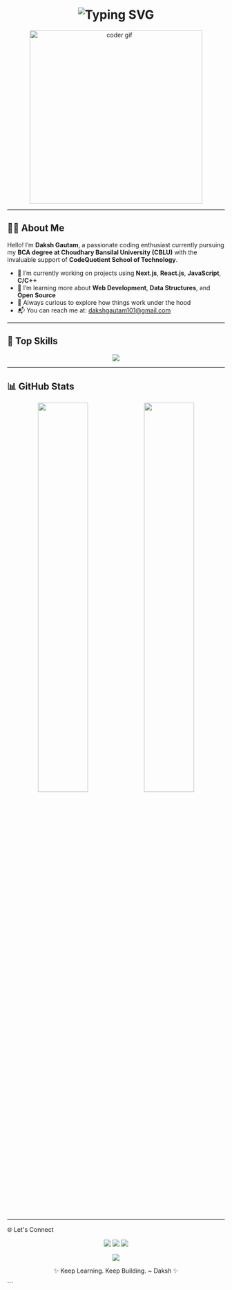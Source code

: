 <!-- README.md -->

<h1 align="center">
  <img src="https://readme-typing-svg.demolab.com?font=Fira+Code&size=30&pause=1000&color=00F7FF&center=true&vCenter=true&width=800&lines=Hello!+I'm+Daksh+Gautam+%F0%9F%91%8B;Coding+Enthusiast+%F0%9F%92%BB;Next.js+%7C+React.js+%7C+C%2FC%2B%2B+Dev+%F0%9F%94%A5;Learning+%26+Building+Every+Day+%F0%9F%9A%80" alt="Typing SVG" />
</h1>

<p align="center">
  <img src="https://media.giphy.com/media/qgQUggAC3Pfv687qPC/giphy.gif" width="400" alt="coder gif" />
</p>

---

## 🙋‍♂️ About Me

Hello! I’m **Daksh Gautam**, a passionate coding enthusiast currently pursuing my **BCA degree at Choudhary Bansilal University (CBLU)** with the invaluable support of **CodeQuotient School of Technology**.

- 🔭 I’m currently working on projects using **Next.js**, **React.js**, **JavaScript**, **C/C++**
- 🌱 I’m learning more about **Web Development**, **Data Structures**, and **Open Source**
- 🧠 Always curious to explore how things work under the hood
- 📬 You can reach me at: [dakshgautam101@gmail.com](mailto:dakshgautam101@gmail.com)

---

## 🔧 Top Skills

<p align="center">
  <img src="https://skillicons.dev/icons?i=js,nextjs,react,html,css,cpp,c" />
</p>

---

## 📊 GitHub Stats

<p align="center">
  <img src="https://github-readme-stats.vercel.app/api?username=DakshGautam101&show_icons=true&theme=radical&hide_border=true" width="48%" />
  <img src="https://github-readme-streak-stats.herokuapp.com/?user=DakshGautam101&theme=radical&hide_border=true" width="48%" />
</p>

---


🌐 Let's Connect
<p align="center"> <a href="https://www.linkedin.com/in/daksh-gautam-03abb732b"><img src="https://skillicons.dev/icons?i=linkedin" /></a> <a href="mailto:dakshgautam101@gmail.com"><img src="https://skillicons.dev/icons?i=gmail" /></a> <a href="https://github.com/DakshGautam101"><img src="https://skillicons.dev/icons?i=github" /></a> </p>
<p align="center"> <img src="https://quotes-github-readme.vercel.app/api?type=horizontal&theme=dark" /> </p> <p align="center">✨ Keep Learning. Keep Building. ~ Daksh ✨</p> ```


